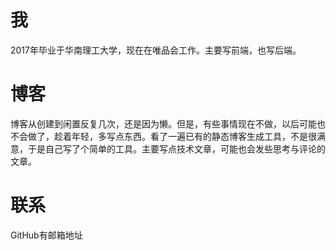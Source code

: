 <!--
{
  "title": "关于",
  "createdAt": "2018-03-16 17:15:34"
}
-->

# 我

2017年毕业于华南理工大学，现在在唯品会工作。主要写前端，也写后端。

# 博客

博客从创建到闲置反复几次，还是因为懒。但是，有些事情现在不做，以后可能也不会做了，趁着年轻，多写点东西。看了一遍已有的静态博客生成工具，不是很满意，于是自己写了个简单的工具。主要写点技术文章，可能也会发些思考与评论的文章。

# 联系

GitHub有邮箱地址
